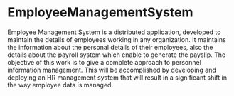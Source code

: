 # EmployeeManagementSystem
Employee Management System is a distributed application, developed to maintain the details of employees working in any organization. It maintains the information about the personal details of their employees, also the details about the payroll system which enable to generate the payslip. The objective of this work is to give a complete approach to personnel information management.
This will be accomplished by developing and deploying an HR management system that will result
in a significant shift in the way employee data is managed.
